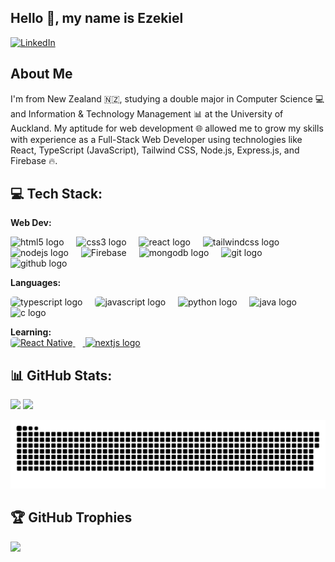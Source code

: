 ## Hello 👋, my name is Ezekiel

<a href="https://www.linkedin.com/in/ezekielko/">
  <img src="https://img.shields.io/badge/LinkedIn-0077B5?style=for-the-badge&logo=linkedin&logoColor=white" height="25px" alt="LinkedIn" title="LinkedIn" />
</a>

## About Me
I'm from New Zealand 🇳🇿, studying a double major in Computer Science 💻 and Information & Technology Management 📊 at the University of Auckland. My aptitude for web development 🌐 allowed me to grow my skills with experience as a Full-Stack Web Developer using technologies like React, TypeScript (JavaScript), Tailwind CSS, Node.js, Express.js, and Firebase 🔥.

## 💻 Tech Stack:
**Web Dev:** <br/>
<div align="left">
  <img src="https://cdn.jsdelivr.net/gh/devicons/devicon/icons/html5/html5-original.svg" height="40" alt="html5 logo" title="HTML5" />
  <img width="12" />
  <img src="https://cdn.jsdelivr.net/gh/devicons/devicon/icons/css3/css3-original.svg" height="40" alt="css3 logo" title="CSS3" />
  <img width="12" />
  <img src="https://cdn.simpleicons.org/react/61DAFB" height="40" alt="react logo" title="React" />
  <img width="12" />
  <img src="https://cdn.simpleicons.org/tailwindcss/06B6D4" height="40" alt="tailwindcss logo" title="Tailwind CSS" />
  <img width="12" />
  <img src="https://cdn.simpleicons.org/nodedotjs/339933" height="40" alt="nodejs logo" title="Node.js" />
  <img width="12" />
  <img style="background: none;" width="40" src="https://raw.githubusercontent.com/marwin1991/profile-technology-icons/refs/heads/main/icons/firebase.png" alt="Firebase" title="Firebase"/>
  <img width="12" />
  <img src="https://cdn.jsdelivr.net/gh/devicons/devicon/icons/mongodb/mongodb-original.svg" height="40" alt="mongodb logo" title="MongoDB" />
  <img width="12" />
  <img src="https://cdn.simpleicons.org/git/F05032" height="40" alt="git logo" title="Git" />
  <img width="12" />
  <img src="https://skillicons.dev/icons?i=github" height="40" alt="github logo" title="GitHub" />
</div>

**Languages:** <br/>
<div align="left">
  <img src="https://cdn.simpleicons.org/typescript/3178C6" height="40" style="border-radius: 5px;" alt="typescript logo" title="TypeScript" />
  <img width="12" />
  <img src="https://cdn.simpleicons.org/javascript/F7DF1E" height="40" style="border-radius: 5px;" alt="javascript logo" title="JavaScript" />
  <img width="12" />
  <img src="https://cdn.jsdelivr.net/gh/devicons/devicon/icons/python/python-original.svg" height="40" alt="python logo" title="Python" />
  <img width="12" />
  <img src="https://cdn.jsdelivr.net/gh/devicons/devicon/icons/java/java-original.svg" height="40" alt="java logo" title="Java" />
  <img width="12" />
  <img src="https://cdn.jsdelivr.net/gh/devicons/devicon/icons/c/c-original.svg" height="40" alt="c logo" title="C" />
</div>

**Learning:** <br/>
<a href="https://reactnative.dev">
  <img src="https://img.shields.io/badge/react_native-%2320232a.svg?style=for-the-badge&logo=react&logoColor=%2361DAFB" style="border-radius: 5px;"
       alt="React Native" title="React Native">
  <img width="12" />
  <img src="https://cdn.jsdelivr.net/gh/devicons/devicon/icons/nextjs/nextjs-original.svg" height="40" alt="nextjs logo" title="Next.js" />
</a>

  
## 📊 GitHub Stats:
<p align="left">
  <img src="https://nirzak-streak-stats.vercel.app/?user=ezekielko&theme=nightowl&hide_border=false" height="170px" />
  <img src="https://github-readme-stats.vercel.app/api/top-langs/?username=ezekielko&theme=nightowl&hide_border=false&include_all_commits=true&count_private=true&layout=compact" height="170px" />
</p>

<picture>
  <source media="(prefers-color-scheme: dark)" srcset="https://raw.githubusercontent.com/ezekielko/ezekielko/output/github-snake-dark.svg" />
  <source media="(prefers-color-scheme: light)" srcset="https://raw.githubusercontent.com/ezekielko/ezekielko/output/github-snake.svg" />
  <img alt="github-snake" src="https://raw.githubusercontent.com/ezekielko/ezekielko/output/github-snake.svg" />
</picture>

## 🏆 GitHub Trophies
![](https://github-profile-trophy.vercel.app/?username=ezekielko&theme=tokyonight&no-frame=false&no-bg=false&margin-w=4)
